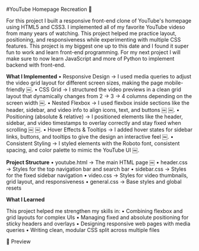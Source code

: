 #YouTube Homepage Recreation 🎥

For this project I built a responsive front-end clone of YouTube's homepage using HTML5 and CSS3. I implemented all of my favorite YouTube videso from many years of watching.  This project helped me practice layout, positioning, and responsiveness while experimenting with multiple CSS features. This project is my biggest one up to this date and I found it super fun to work and learn front-end programming. For my next project I will make sure to now learn JavaScript and more of Python to implement backend with front-end. 

**What I Implemented**
	•	Responsive Design → I used media queries to adjust the video grid layout for different screen sizes, making the page mobile-friendly ￼.
	•	CSS Grid → I structured the video previews in a clean grid layout that dynamically changes from 2 → 3 → 4 columns depending on the screen width ￼.
	•	Nested Flexbox → I used flexbox inside sections like the header, sidebar, and video info to align icons, text, and buttons ￼ ￼.
	•	Positioning (absolute & relative) → I positioned elements like the header, sidebar, and video timestamps to overlay correctly and stay fixed when scrolling ￼ ￼.
	•	Hover Effects & Tooltips → I added hover states for sidebar links, buttons, and tooltips to give the design an interactive feel ￼.
	•	Consistent Styling → I styled elements with the Roboto font, consistent spacing, and color palette to mimic the YouTube UI ￼.

 **Project Structure**
	•	youtube.html → The main HTML page ￼
	•	header.css → Styles for the top navigation bar and search bar
	•	sidebar.css → Styles for the fixed sidebar navigation
	•	video.css → Styles for video thumbnails, grid layout, and responsiveness
	•	general.css → Base styles and global resets

**What I Learned**

This project helped me strengthen my skills in:
	•	Combining flexbox and grid layouts for complex UIs
	•	Managing fixed and absolute positioning for sticky headers and overlays
	•	Designing responsive web pages with media queries
	•	Writing clean, modular CSS split across multiple files

📸 Preview
